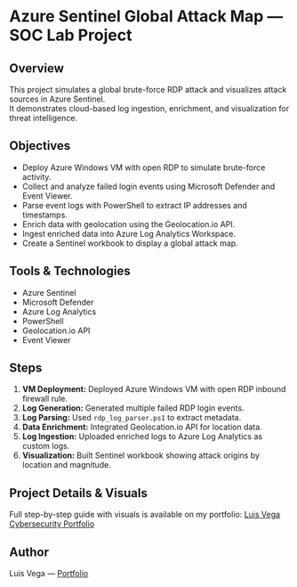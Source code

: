 # Azure Sentinel Global Attack Map — SOC Lab Project

## Overview
This project simulates a global brute-force RDP attack and visualizes attack sources in Azure Sentinel.  
It demonstrates cloud-based log ingestion, enrichment, and visualization for threat intelligence.

## Objectives
- Deploy Azure Windows VM with open RDP to simulate brute-force activity.
- Collect and analyze failed login events using Microsoft Defender and Event Viewer.
- Parse event logs with PowerShell to extract IP addresses and timestamps.
- Enrich data with geolocation using the Geolocation.io API.
- Ingest enriched data into Azure Log Analytics Workspace.
- Create a Sentinel workbook to display a global attack map.

## Tools & Technologies
- Azure Sentinel
- Microsoft Defender
- Azure Log Analytics
- PowerShell
- Geolocation.io API
- Event Viewer

## Steps
1. **VM Deployment:** Deployed Azure Windows VM with open RDP inbound firewall rule.
2. **Log Generation:** Generated multiple failed RDP login events.
3. **Log Parsing:** Used `rdp_log_parser.ps1` to extract metadata.
4. **Data Enrichment:** Integrated Geolocation.io API for location data.
5. **Log Ingestion:** Uploaded enriched logs to Azure Log Analytics as custom logs.
6. **Visualization:** Built Sentinel workbook showing attack origins by location and magnitude.

## Project Details & Visuals
Full step-by-step guide with visuals is available on my portfolio: [Luis Vega Cybersecurity Portfolio](https://bit.ly/41jjq8w)

## Author
Luis Vega — [Portfolio](https://bit.ly/41jjq8w)
